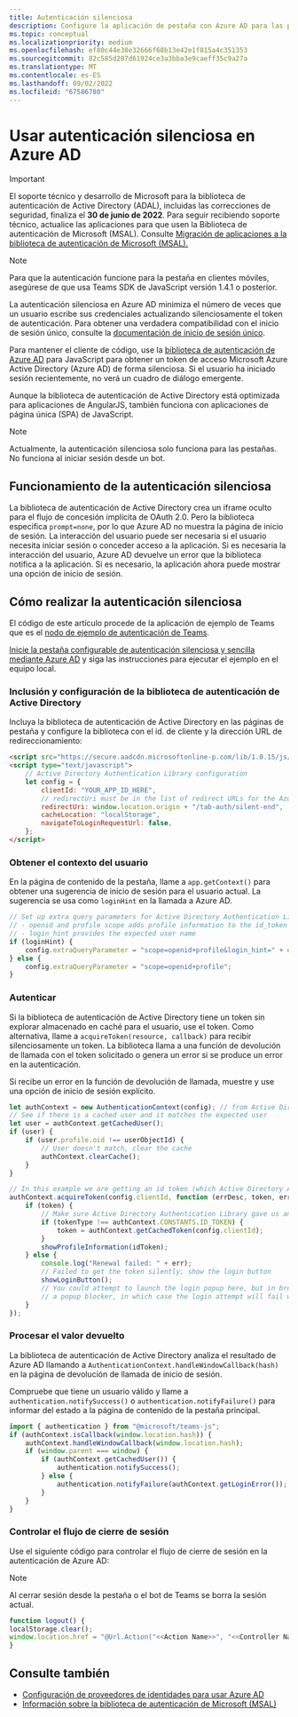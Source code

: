 ```yaml
---
title: Autenticación silenciosa
description: Configure la aplicación de pestaña con Azure AD para las pestañas y cómo funciona.
ms.topic: conceptual
ms.localizationpriority: medium
ms.openlocfilehash: ef80c44e38e32666f68b13e42e1f815a4c351353
ms.sourcegitcommit: 82c585d287d61924ce3a3bba3e9caeff35c9a27a
ms.translationtype: MT
ms.contentlocale: es-ES
ms.lasthandoff: 09/02/2022
ms.locfileid: "67586780"
---
```

# <a name="use-silent-authentication-in-azure-ad"></a>Usar autenticación silenciosa en Azure AD

> [!IMPORTANT]
> El soporte técnico y desarrollo de Microsoft para la biblioteca de autenticación de Active Directory (ADAL), incluidas las correcciones de seguridad, finaliza el **30 de junio de 2022**. Para seguir recibiendo soporte técnico, actualice las aplicaciones para que usen la Biblioteca de autenticación de Microsoft (MSAL). Consulte [Migración de aplicaciones a la biblioteca de autenticación de Microsoft (MSAL).](/azure/active-directory/develop/msal-migration)

> [!NOTE]
> Para que la autenticación funcione para la pestaña en clientes móviles, asegúrese de que usa Teams SDK de JavaScript versión 1.4.1 o posterior.

La autenticación silenciosa en Azure AD minimiza el número de veces que un usuario escribe sus credenciales actualizando silenciosamente el token de autenticación. Para obtener una verdadera compatibilidad con el inicio de sesión único, consulte la [documentación de inicio de sesión único](~/tabs/how-to/authentication/tab-sso-overview.md).

Para mantener el cliente de código, use la [biblioteca de autenticación de Azure AD](/azure/active-directory/develop/active-directory-authentication-libraries) para JavaScript para obtener un token de acceso Microsoft Azure Active Directory (Azure AD) de forma silenciosa. Si el usuario ha iniciado sesión recientemente, no verá un cuadro de diálogo emergente.

Aunque la biblioteca de autenticación de Active Directory está optimizada para aplicaciones de AngularJS, también funciona con aplicaciones de página única (SPA) de JavaScript.

> [!NOTE]
> Actualmente, la autenticación silenciosa solo funciona para las pestañas. No funciona al iniciar sesión desde un bot.

## <a name="how-silent-authentication-works"></a>Funcionamiento de la autenticación silenciosa

La biblioteca de autenticación de Active Directory crea un iframe oculto para el flujo de concesión implícita de OAuth 2.0. Pero la biblioteca especifica `prompt=none`, por lo que Azure AD no muestra la página de inicio de sesión. La interacción del usuario puede ser necesaria si el usuario necesita iniciar sesión o conceder acceso a la aplicación. Si es necesaria la interacción del usuario, Azure AD devuelve un error que la biblioteca notifica a la aplicación. Si es necesario, la aplicación ahora puede mostrar una opción de inicio de sesión.

## <a name="how-to-do-silent-authentication"></a>Cómo realizar la autenticación silenciosa

El código de este artículo procede de la aplicación de ejemplo de Teams que es el [nodo de ejemplo de autenticación de Teams](https://github.com/OfficeDev/Microsoft-Teams-Samples/blob/main/samples/app-auth/nodejs/src/views/tab/silent/silent.hbs).

[Inicie la pestaña configurable de autenticación silenciosa y sencilla mediante Azure AD](https://github.com/OfficeDev/Microsoft-Teams-Samples/tree/main/samples/tab-channel-group-config-page-auth/csharp) y siga las instrucciones para ejecutar el ejemplo en el equipo local.

### <a name="include-and-configure-active-directory-authentication-library"></a>Inclusión y configuración de la biblioteca de autenticación de Active Directory

Incluya la biblioteca de autenticación de Active Directory en las páginas de pestaña y configure la biblioteca con el id. de cliente y la dirección URL de redireccionamiento:

```html
<script src="https://secure.aadcdn.microsoftonline-p.com/lib/1.0.15/js/adal.min.js" integrity="sha384-lIk8T3uMxKqXQVVfFbiw0K/Nq+kt1P3NtGt/pNexiDby2rKU6xnDY8p16gIwKqgI" crossorigin="anonymous"></script>
<script type="text/javascript">
    // Active Directory Authentication Library configuration
    let config = {
        clientId: "YOUR_APP_ID_HERE",
        // redirectUri must be in the list of redirect URLs for the Azure AD app
        redirectUri: window.location.origin + "/tab-auth/silent-end",
        cacheLocation: "localStorage",
        navigateToLoginRequestUrl: false,
    };
</script>
```

### <a name="get-the-user-context"></a>Obtener el contexto del usuario

En la página de contenido de la pestaña, llame a `app.getContext()` para obtener una sugerencia de inicio de sesión para el usuario actual. La sugerencia se usa como `loginHint` en la llamada a Azure AD.

```javascript
// Set up extra query parameters for Active Directory Authentication Library
// - openid and profile scope adds profile information to the id_token
// - login_hint provides the expected user name
if (loginHint) {
    config.extraQueryParameter = "scope=openid+profile&login_hint=" + encodeURIComponent(loginHint);
} else {
    config.extraQueryParameter = "scope=openid+profile";
}
```

### <a name="authenticate"></a>Autenticar

Si la biblioteca de autenticación de Active Directory tiene un token sin explorar almacenado en caché para el usuario, use el token. Como alternativa, llame a `acquireToken(resource, callback)` para recibir silenciosamente un token. La biblioteca llama a una función de devolución de llamada con el token solicitado o genera un error si se produce un error en la autenticación.

Si recibe un error en la función de devolución de llamada, muestre y use una opción de inicio de sesión explícito.

```javascript
let authContext = new AuthenticationContext(config); // from Active Directory Authentication Library
// See if there is a cached user and it matches the expected user
let user = authContext.getCachedUser();
if (user) {
    if (user.profile.oid !== userObjectId) {
        // User doesn't match, clear the cache
        authContext.clearCache();
    }
}

// In this example we are getting an id token (which Active Directory Authentication Library returns if we ask for resource = clientId)
authContext.acquireToken(config.clientId, function (errDesc, token, err, tokenType) {
    if (token) {
        // Make sure Active Directory Authentication Library gave us an ID token
        if (tokenType !== authContext.CONSTANTS.ID_TOKEN) {
            token = authContext.getCachedToken(config.clientId);
        }
        showProfileInformation(idToken);
    } else {
        console.log("Renewal failed: " + err);
        // Failed to get the token silently; show the login button
        showLoginButton();
        // You could attempt to launch the login popup here, but in browsers this could be blocked by
        // a popup blocker, in which case the login attempt will fail with the reason FailedToOpenWindow.
    }
});
```

### <a name="process-the-return-value"></a>Procesar el valor devuelto

La biblioteca de autenticación de Active Directory analiza el resultado de Azure AD llamando a `AuthenticationContext.handleWindowCallback(hash)` en la página de devolución de llamada de inicio de sesión.

Compruebe que tiene un usuario válido y llame a `authentication.notifySuccess()` o `authentication.notifyFailure()` para informar del estado a la página de contenido de la pestaña principal.

```javascript
import { authentication } from "@microsoft/teams-js";
if (authContext.isCallback(window.location.hash)) {
    authContext.handleWindowCallback(window.location.hash);
    if (window.parent === window) {
        if (authContext.getCachedUser()) {
            authentication.notifySuccess();
        } else {
            authentication.notifyFailure(authContext.getLoginError());
        }
    }
}
```

### <a name="handle-the-sign-out-flow"></a>Controlar el flujo de cierre de sesión

Use el siguiente código para controlar el flujo de cierre de sesión en la autenticación de Azure AD:

> [!NOTE]
> Al cerrar sesión desde la pestaña o el bot de Teams se borra la sesión actual.

```javascript
function logout() {
localStorage.clear();
window.location.href = "@Url.Action("<<Action Name>>", "<<Controller Name>>")";
}
```

## <a name="see-also"></a>Consulte también

* [Configuración de proveedores de identidades para usar Azure AD](../../../concepts/authentication/configure-identity-provider.md)
* [Información sobre la biblioteca de autenticación de Microsoft (MSAL)](/azure/active-directory/develop/msal-overview)
